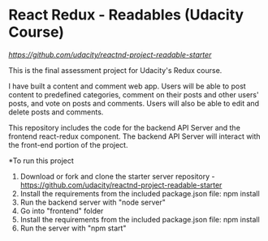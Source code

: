 # React Redux - Readables (Udacity Course)

*https://github.com/udacity/reactnd-project-readable-starter*

This is the final assessment project for Udacity's Redux course.

I have built a content and comment web app. Users will be able to post content to predefined categories, comment on their posts and other users' posts, and vote on posts and comments. Users will also be able to edit and delete posts and comments.

This repository includes the code for the backend API Server and the frontend react-redux component. The backend API Server will interact with the front-end portion of the project.

*To run this project

1. Download or fork and clone the starter server repository - https://github.com/udacity/reactnd-project-readable-starter
2. Install the requirements from the included package.json file: npm install
3. Run the backend server with "node server"
4. Go into "frontend" folder
5. Install the requirements from the included package.json file: npm install
6. Run the server with "npm start"